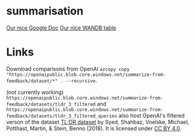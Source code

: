 # summarisation
[Our nice Google Doc](https://docs.google.com/document/d/15HSqH0njR4nyINHRDDKOLONml2YUVY0A7Jlxzyuv1MM/edit)
[Our nice WANDB table](https://wandb.ai/kdog/World-Pointer-Summarization)

# Links

Download comparisons from OpenAI `azcopy copy "https://openaipublic.blob.core.windows.net/summarize-from-feedback/dataset/*" . --recursive`.

(not currently working)
`https://openaipublic.blob.core.windows.net/summarize-from-feedback/datasets/tldr_3_filtered` and `https://openaipublic.blob.core.windows.net/summarize-from-feedback/datasets/tldr_3_filtered_queries` also host OpenAI's filtered verson of the dataset [TL;DR dataset](https://zenodo.org/record/1168855) by Syed, Shahbaz, Voelske, Michael, Potthast, Martin, & Stein, Benno (2018). It is licensed under [CC BY 4.0](https://creativecommons.org/licenses/by/4.0/legalcode). 